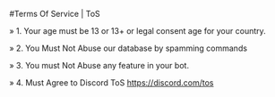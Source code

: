#Terms Of Service | ToS

» 1. Your age must be 13 or 13+ or legal consent age for your country.

» 2. You Must Not Abuse our database by spamming commands

» 3. You must Not Abuse any feature in your bot.

» 4. Must Agree to Discord ToS https://discord.com/tos
